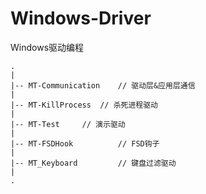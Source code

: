 # Windows-Driver
Windows驱动编程

```
.
|
|-- MT-Communication	// 驱动层&应用层通信
|
|-- MT-KillProcess	// 杀死进程驱动
|
|-- MT-Test		// 演示驱动
|
|-- MT-FSDHook          // FSD钩子
|
|-- MT_Keyboard         // 键盘过滤驱动
|
.
```
